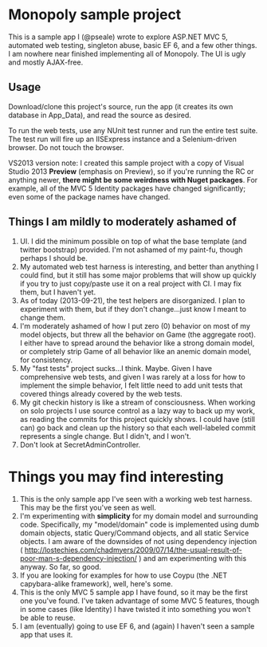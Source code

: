 Monopoly sample project
===============

This is a sample app I (@pseale) wrote to explore ASP.NET MVC 5, automated web testing, singleton abuse, basic EF 6, and a few other things. I am nowhere near finished implementing all of Monopoly. The UI is ugly and mostly AJAX-free. 

Usage
-----

Download/clone this project's source, run the app (it creates its own database in App_Data), and read the source as desired. 

To run the web tests, use any NUnit test runner and run the entire test suite. The test run will fire up an IISExpress instance and a Selenium-driven browser. Do not touch the browser.

VS2013 version note: I created this sample project with a copy of Visual Studio 2013 **Preview** (emphasis on Preview), so if you're running the RC or anything newer, **there might be some weirdness with Nuget packages**. For example, all of the MVC 5 Identity packages have changed significantly; even some of the package names have changed.


Things I am mildly to moderately ashamed of
-------------------------------------------

1. UI. I did the minimum possible on top of what the base template (and twitter bootstrap) provided. I'm not ashamed of my paint-fu, though perhaps I should be.
2. My automated web test harness is interesting, and better than anything I could find, but it still has some major problems that will show up quickly if you try to just copy/paste use it on a real project with CI. I may fix them, but I haven't yet.
3. As of today (2013-09-21), the test helpers are disorganized. I plan to experiment with them, but if they don't change...just know I meant to change them.
4. I'm moderately ashamed of how I put zero (0) behavior on most of my model objects, but threw all the behavior on Game (the aggregate root). I either have to spread around the behavior like a strong domain model, or completely strip Game of all behavior like an anemic domain model, for consistency.
5. My "fast tests" project sucks...I think. Maybe. Given I have comprehensive web tests, and given I was rarely at a loss for how to implement the simple behavior, I felt little need to add unit tests that covered things already covered by the web tests.
6. My git checkin history is like a stream of consciousness. When working on solo projects I use source control as a lazy way to back up my work, as reading the commits for this project quickly shows. I could have (still can) go back and clean up the history so that each well-labeled commit represents a single change. But I didn't, and I won't.
7. Don't look at SecretAdminController.

Things you may find interesting
===============================

1. This is the only sample app I've seen with a working web test harness. This may be the first you've seen as well.
2. I'm experimenting with **simplicity** for my domain model and surrounding code. Specifically, my "model/domain" code is implemented using dumb domain objects, static Query/Command objects, and all static Service objects. I am aware of the downsides of not using dependency injection ( http://lostechies.com/chadmyers/2009/07/14/the-usual-result-of-poor-man-s-dependency-injection/ ) and am experimenting with this anyway. So far, so good.
3. If you are looking for examples for how to use Coypu (the .NET capybara-alike framework), well, here's some.
4. This is the only MVC 5 sample app I have found, so it may be the first one you've found. I've taken advantage of some MVC 5 features, though in some cases (like Identity) I have twisted it into something you won't be able to reuse.
5. I am (eventually) going to use EF 6, and (again) I haven't seen a sample app that uses it.
